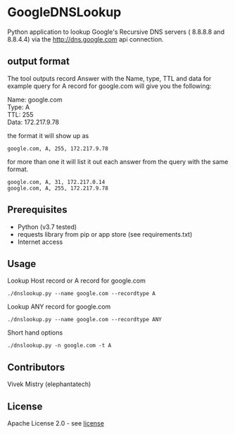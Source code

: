 # GoogleDNSLookup
Python application to lookup Google's Recursive DNS servers ( 8.8.8.8 and 8.8.4.4) via the http://dns.google.com api connection.

## output format
The tool outputs record Answer with the Name, type, TTL and data for example query for A record for google.com will give you the following:

Name: google.com  
Type: A  
TTL: 255  
Data: 172.217.9.78  

the format it will show up as

    google.com, A, 255, 172.217.9.78

for more than one it will list it out each answer from the query with the same format.

    google.com, A, 31, 172.217.0.14
    google.com, A, 255, 172.217.9.78
    
    

## Prerequisites
- Python (v3.7 tested)
- requests library from pip or app store (see requirements.txt)
- Internet access

## Usage

Lookup Host record or A record for google.com

    ./dnslookup.py --name google.com --recordtype A

Lookup ANY record for google.com

    ./dnslookup.py --name google.com --recordtype ANY
    
Short hand options

    ./dnslookup.py -n google.com -t A

## Contributors
Vivek Mistry (elephantatech)

## License
Apache License 2.0 - see [license](LICENSE)

